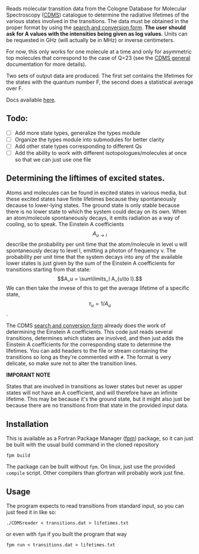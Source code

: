Reads molecular transition data from the Cologne Database for Molecular Spectroscopy ([CDMS](https://cdms.astro.uni-koeln.de/)) catalogue
to determine the radiative lifetimes of the various states involved in the transitions.
The data must be obtained in the proper format by using the [search and conversion form](https://cdms.astro.uni-koeln.de/cgi-bin/cdmssearch).
**The user should ask for A values with the intensities being given as log values.**
Units can be requested in GHz (will actually be in MHz) or inverse centimeters.

For now, this only works for one molecule at a time and only for asymmetric top molecules that correspond to the case of Q=23 (see the [CDMS general](https://cdms.astro.uni-koeln.de/classic/general) documentation for more details).

Two sets of output data are produced.
The first set contains the lifetimes for the states with the quantum number F, the second does a statistical average over F.

Docs available [here](https://banana-bred.github.io/CDMSreader/).

## Todo:
- [ ] Add more state types, generalize the types module
- [ ] Organize the types module into submodules for better clarity
- [ ] Add other state types corresponding to different Qs
- [ ] Add the ability to work with different isotopologues/molecules at once so that we can just use one file

## Determining the liftimes of excited states.
Atoms and molecules can be found in excited states in various media, but these excited states have finite lifetimes because they spontaneously decause to lower-lying states.
The ground state is only stable because there is no lower state to which the system could decay on its own.
When an atom/molecule spontaneously decays, it emits radiation as a way of cooling, so to speak.
The Einstein A coefficients $$A_{u\to l}$$ describe the probability per unit time that the atom/molecule in level u will spontaneously decay to level l, emitting a photon of frequency ν.
The probability per unit time that the system decays into any of the available lower states is just given by the sum of the Einstein A coefficients for transitions starting from that state:
$$A_u = \sum\limits_l A_{u\to l}.$$
We can then take the invese of this to get the average lifetime of a specific state, $$\tau_u = 1/A_u$$.

The CDMS [search and conversion form](https://cdms.astro.uni-koeln.de/cgi-bin/cdmssearch) already does the work of determining the Einstein A coefficients.
This code just reads several transitions, determines which states are involved, and then just adds the Einstein A coefficients for the corresponding state to determine the lifetimes.
You can add headers to the file or stream containing the transitions so long as they're commented with `#`.
The format is very delicate, so make sure not to alter the transition lines.

**IMPORANT NOTE**

States that are involved in transitions as lower states but never as upper states will not have an A coefficient, and will therefore have an infinite lifetime.
This may be because it's the ground state, but it might also just be because there are no transitions from that state in the provided input data.

## Installation
This is available as a Fortran Package Manager ([fpm](https://fpm.fortran-lang.org/)) package, so it can just be built with the usual build command in the cloned repository
```
fpm build
```
The package can be built without `fpm`.
On linux, just use the provided `compile` script.
Other compilers than gfortran will probably work just fine.

## Usage
The program expects to read transitions from standard input, so you can just feed it in like so:
```
./CDMSreader < transitions.dat > lifetimes.txt
```
or even with `fpm` if you built the program that way
```
fpm run < transitions.dat > lifetimes.txt
```
